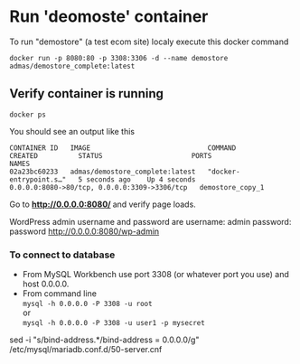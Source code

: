 # Run 'deomoste' container
To run "demostore" (a test ecom site) localy execute this docker command

```
docker run -p 8080:80 -p 3308:3306 -d --name demostore admas/demostore_complete:latest
```

## Verify container is running
```
docker ps
```
You should see an output like this

```
CONTAINER ID   IMAGE                             COMMAND                  CREATED          STATUS                      PORTS                                          NAMES
02a23bc60233   admas/demostore_complete:latest   "docker-entrypoint.s…"   5 seconds ago    Up 4 seconds                0.0.0.0:8080->80/tcp, 0.0.0.0:3309->3306/tcp   demostore_copy_1
```

Go to <b> http://0.0.0.0:8080/ </b> and verify page loads.

WordPress admin username and password are
username: admin
password: password
http://0.0.0.0:8080/wp-admin

### To connect to database
* From MySQL Workbench use port 3308 (or whatever port you use) and host 0.0.0.0.
* From command line
 <br>```mysql -h 0.0.0.0 -P 3308 -u root```
<br>or
<br>```mysql -h 0.0.0.0 -P 3308 -u user1 -p mysecret```





sed -i "s/bind-address.*/bind-address = 0.0.0.0/g" /etc/mysql/mariadb.conf.d/50-server.cnf
